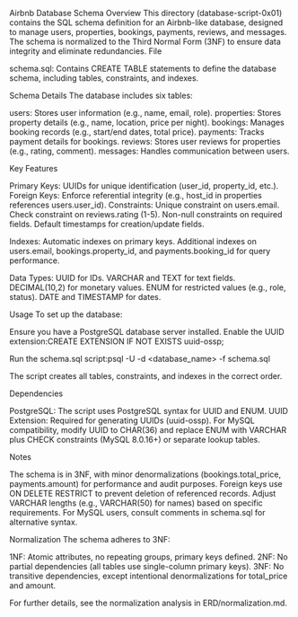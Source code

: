 Airbnb Database Schema
Overview
This directory (database-script-0x01) contains the SQL schema definition for an Airbnb-like database, designed to manage users, properties, bookings, payments, reviews, and messages. The schema is normalized to the Third Normal Form (3NF) to ensure data integrity and eliminate redundancies.
File

schema.sql: Contains CREATE TABLE statements to define the database schema, including tables, constraints, and indexes.

Schema Details
The database includes six tables:

users: Stores user information (e.g., name, email, role).
properties: Stores property details (e.g., name, location, price per night).
bookings: Manages booking records (e.g., start/end dates, total price).
payments: Tracks payment details for bookings.
reviews: Stores user reviews for properties (e.g., rating, comment).
messages: Handles communication between users.

Key Features

Primary Keys: UUIDs for unique identification (user_id, property_id, etc.).
Foreign Keys: Enforce referential integrity (e.g., host_id in properties references users.user_id).
Constraints:
Unique constraint on users.email.
Check constraint on reviews.rating (1-5).
Non-null constraints on required fields.
Default timestamps for creation/update fields.


Indexes:
Automatic indexes on primary keys.
Additional indexes on users.email, bookings.property_id, and payments.booking_id for query performance.


Data Types:
UUID for IDs.
VARCHAR and TEXT for text fields.
DECIMAL(10,2) for monetary values.
ENUM for restricted values (e.g., role, status).
DATE and TIMESTAMP for dates.



Usage
To set up the database:

Ensure you have a PostgreSQL database server installed.
Enable the UUID extension:CREATE EXTENSION IF NOT EXISTS uuid-ossp;


Run the schema.sql script:psql -U <username> -d <database_name> -f schema.sql


The script creates all tables, constraints, and indexes in the correct order.

Dependencies

PostgreSQL: The script uses PostgreSQL syntax for UUID and ENUM.
UUID Extension: Required for generating UUIDs (uuid-ossp).
For MySQL compatibility, modify UUID to CHAR(36) and replace ENUM with VARCHAR plus CHECK constraints (MySQL 8.0.16+) or separate lookup tables.

Notes

The schema is in 3NF, with minor denormalizations (bookings.total_price, payments.amount) for performance and audit purposes.
Foreign keys use ON DELETE RESTRICT to prevent deletion of referenced records.
Adjust VARCHAR lengths (e.g., VARCHAR(50) for names) based on specific requirements.
For MySQL users, consult comments in schema.sql for alternative syntax.

Normalization
The schema adheres to 3NF:

1NF: Atomic attributes, no repeating groups, primary keys defined.
2NF: No partial dependencies (all tables use single-column primary keys).
3NF: No transitive dependencies, except intentional denormalizations for total_price and amount.

For further details, see the normalization analysis in ERD/normalization.md.